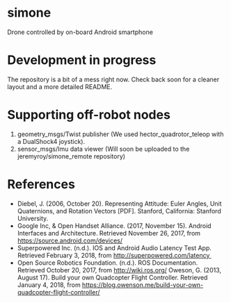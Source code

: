 # simone
Drone controlled by on-board Android smartphone

# Development in progress
The repository is a bit of a mess right now.  Check back soon for a cleaner layout and a more detailed README.

# Supporting off-robot nodes
1. geometry_msgs/Twist publisher (We used hector_quadrotor_teleop with a DualShock4 joystick).
2. sensor_msgs/Imu data viewer (Will soon be uploaded to the jeremyroy/simone_remote repository)

# References
* Diebel, J. (2006, October 20). Representing Attitude: Euler Angles, Unit Quaternions, and Rotation Vectors [PDF]. Stanford, California: Stanford University. 
* Google Inc, & Open Handset Alliance. (2017, November 15). Android Interfaces and Architecture. Retrieved November 26, 2017, from https://source.android.com/devices/
* Superpowered Inc. (n.d.). IOS and Android Audio Latency Test App. Retrieved February 3, 2018, from http://superpowered.com/latency 
* Open Source Robotics Foundation. (n.d.). ROS Documentation. Retrieved October 20, 2017, from http://wiki.ros.org/
Oweson, G. (2013, August 17). Build your own Quadcopter Flight Controller. Retrieved January 4, 2018, from https://blog.owenson.me/build-your-own-quadcopter-flight-controller/
